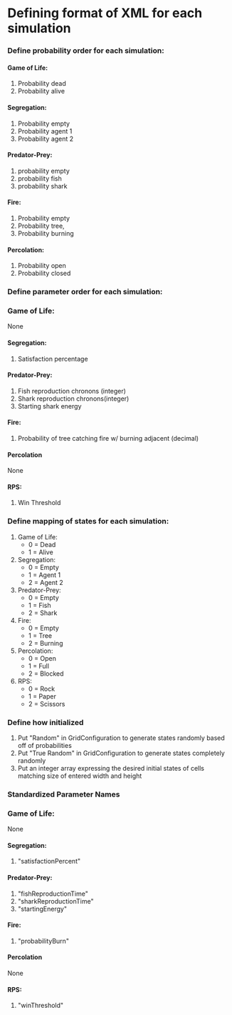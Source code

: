 # Defining format of XML for each simulation

### Define probability order for each simulation:
#### Game of Life: 
1. Probability dead 
2. Probability alive
#### Segregation: 
1. Probability empty
2. Probability agent 1
3. Probability agent 2
#### Predator-Prey: 
1. probability empty
2. probability fish
3. probability shark
#### Fire: 
1. Probability empty
2. Probability tree, 
3. Probability burning
#### Percolation: 
1. Probability open
2. Probability closed

### Define parameter order for each simulation:
### Game of Life: 
None
#### Segregation:
1. Satisfaction percentage
#### Predator-Prey:
1. Fish reproduction chronons (integer)
2. Shark reproduction chronons(integer)
3. Starting shark energy
#### Fire:
1. Probability of tree catching fire w/ burning adjacent (decimal)
#### Percolation
None
#### RPS: 
1. Win Threshold

### Define mapping of states for each simulation:
1. Game of Life: 
    * 0 = Dead
    * 1 = Alive
2. Segregation: 
    * 0 = Empty
    * 1 = Agent 1
    * 2 = Agent 2
3. Predator-Prey:
    * 0 = Empty
    * 1 = Fish
    * 2 = Shark
4. Fire:
    * 0 = Empty
    * 1 = Tree
    * 2 = Burning
5. Percolation:
    * 0 = Open
    * 1 = Full
    * 2 = Blocked
6. RPS:
    * 0 = Rock
    * 1 = Paper
    * 2 = Scissors

### Define how initialized
1. Put "Random" in GridConfiguration to generate states randomly based off of probabilities
2. Put "True Random" in GridConfiguration to generate states completely randomly
3. Put an integer array expressing the desired initial states of cells matching size of entered width and height

### Standardized Parameter Names
### Game of Life: 
None
#### Segregation:
1. "satisfactionPercent"
#### Predator-Prey:
1. "fishReproductionTime"
2. "sharkReproductionTime"
3. "startingEnergy"
#### Fire:
1. "probabilityBurn"
#### Percolation
None
#### RPS: 
1. "winThreshold"
